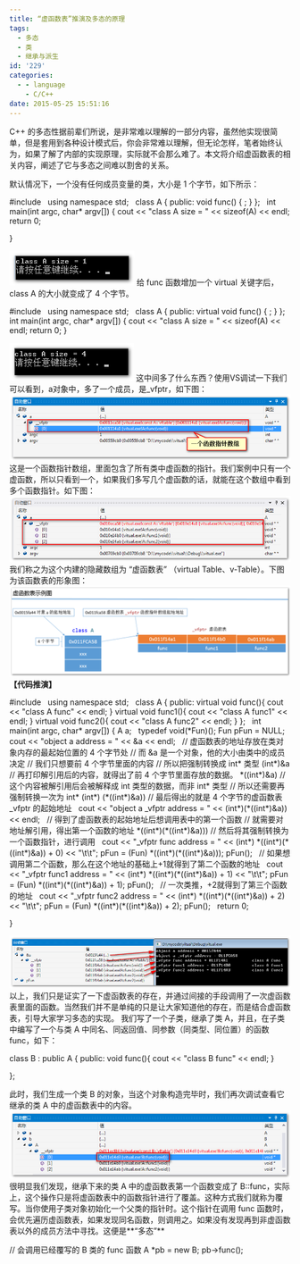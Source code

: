 ```yaml
---
title: “虚函数表”推演及多态的原理
tags:
  - 多态
  - 类
  - 继承与派生
id: '229'
categories:
  - - language
    - C/C++
date: 2015-05-25 15:51:16
---
```


C++ 的多态性据前辈们所说，是非常难以理解的一部分内容，虽然他实现很简单，但是套用到各种设计模式后，你会非常难以理解，但无论怎样，笔者始终认为，如果了解了内部的实现原理，实际就不会那么难了。本文将介绍虚函数表的相关内容，阐述了它与多态之间难以割舍的关系。
<!-- more -->
默认情况下，一个没有任何成员变量的类，大小是 1 个字节，如下所示：

#include <iostream>
 
using namespace std;
 
class A
{
public:
    void func()
    {
        ;
    }
};
 
int main(int argc, char\* argv\[\])
{
    cout << "class A size = " << sizeof(A) << endl;
    return 0;

}

[![2015-05-25_112335](/images/2015/05/2015-05-25_112335.png)](/images/2015/05/2015-05-25_112335.png) 给 func 函数增加一个 virtual 关键字后，class A 的大小就变成了 4 个字节。

#include <iostream>
 
using namespace std;
 
class A
{
public:
    virtual void func()
    {
        ;
    }
};
 
int main(int argc, char\* argv\[\])
{
    cout << "class A size = " << sizeof(A) << endl;
    return 0;
}

[![2015-05-25_112555](/images/2015/05/2015-05-25_112555.png)](/images/2015/05/2015-05-25_112555.png) 这中间多了什么东西？使用VS调试一下我们可以看到，a对象中，多了一个成员，是\_vfptr，如下图： [![2015-05-25_112954](/images/2015/05/2015-05-25_112954.png)](/images/2015/05/2015-05-25_112954.png) 这是一个函数指针数组，里面包含了所有类中虚函数的指针。我们案例中只有一个虚函数，所以只看到一个，如果我们多写几个虚函数的话，就能在这个数组中看到多个函数指针。如下图： [![2015-05-25_113346](/images/2015/05/2015-05-25_113346.png)](/images/2015/05/2015-05-25_113346.png) 我们称之为这个内建的隐藏数组为 “虚函数表” （virtual Table、v-Table）。下图为该函数表的形象图： [![2015-05-25_123821](/images/2015/05/2015-05-25_123821.png)](/images/2015/05/2015-05-25_123821.png) **【代码推演】**

#include <iostream>
 
using namespace std;
 
class A
{
public:
    virtual void func(){ cout << "class A func" << endl; }
    virtual void func1(){ cout << "class A func1" << endl; }
    virtual void func2(){ cout << "class A func2" << endl; }
};
 
int main(int argc, char\* argv\[\])
{
    A a;
 
    typedef void(\*Fun)();
    Fun pFun = NULL;
 
    cout << "object a address = " << &a << endl;
 
    // 虚函数表的地址存放在类对象内存的最起始位置的 4 个字节处
    // 而 &a 是一个对象，他的大小由类中的成员决定
    // 我们只想要前 4 个字节里面的内容
    // 所以把强制转换成 int\* 类型        (int\*)&a
    // 再打印解引用后的内容，就得出了前 4 个字节里面存放的数据。    \*((int\*)&a)
    // 这个内容被解引用后会被解释成 int 类型的数据，而非 int\* 类型
    // 所以还需要再强制转换一次为 int\*    (int\*) (\*((int\*)&a))
    // 最后得出的就是 4 个字节的虚函数表 \_vfptr 的起始地址
 
    cout << "object a \_vfptr address = " << (int\*)(\*((int\*)&a)) << endl;
 
    // 得到了虚函数表的起始地址后想调用表中的第一个函数
    // 就需要对地址解引用，得出第一个函数的地址  \*((int\*)(\*((int\*)&a)))
    // 然后将其强制转换为一个函数指针，进行调用
 
    cout << "\_vfptr func address = " << (int\*) \*((int\*)(\*((int\*)&a)) + 0) << "\\t\\t";
    pFun = (Fun) \*((int\*)(\*((int\*)&a)));
    pFun();
 
    // 如果想调用第二个函数，那么在这个地址的基础上+1就得到了第二个函数的地址
 
    cout << "\_vfptr func1 address = " << (int\*) \*((int\*)(\*((int\*)&a)) + 1) << "\\t\\t";
    pFun = (Fun) \*((int\*)(\*((int\*)&a)) + 1);
    pFun();
 
    // 一次类推，+2就得到了第三个函数的地址
 
    cout << "\_vfptr func2 address = " << (int\*) \*((int\*)(\*((int\*)&a)) + 2) << "\\t\\t";
    pFun = (Fun) \*((int\*)(\*((int\*)&a)) + 2);
    pFun();
 
    return 0;

}

[![2015-05-25_122221](/images/2015/05/2015-05-25_122221.png)](/images/2015/05/2015-05-25_122221.png) 以上，我们只是证实了一下虚函数表的存在，并通过间接的手段调用了一次虚函数表里面的函数。当然我们并不是单纯的只是让大家知道他的存在，而是结合虚函数表，引导大家学习多态的实现。 我们写了一个子类，继承了类 A，并且，在子类中编写了一个与类 A 中同名、同返回值、同参数（同类型、同位置）的函数 func，如下：

class B : public A
{
public:
    void func(){ cout << "class B func" << endl; }

};

此时，我们生成一个类 B 的对象，当这个对象构造完毕时，我们再次调试查看它继承的类 A 中的虚函数表中的内容。 [![2015-05-25_144409](/images/2015/05/2015-05-25_144409.png)](/images/2015/05/2015-05-25_144409.png) 很明显我们发现，继承下来的类 A 中的虚函数表第一个函数变成了 B::func，实际上，这个操作只是将虚函数表中的函数指针进行了覆盖。这种方式我们就称为覆写。当你使用子类对象初始化一个父类的指针时。这个指针在调用 func 函数时，会优先遍历虚函数表，如果发现同名函数，则调用之。如果没有发现再到非虚函数表以外的成员方法中寻找。这便是**“多态”**

// 会调用已经覆写的 B 类的 func 函数
A \*pb = new B;
pb->func();